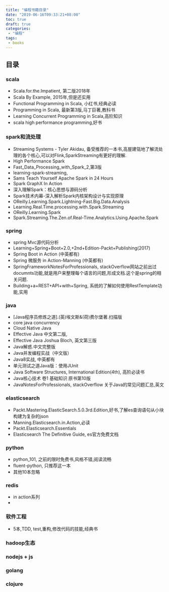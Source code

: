 ```yaml
---
title: "编程书籍目录"
date: "2019-06-16T09:33:21+08:00"
toc: true
draft: true
categories:
 - "编程"
tags:
 - books
---
```


## 目录
### scala
- Scala.for.the.Impatient, 第二版2018年
- Scala By Example, 2015年,但是还实用
- Functional Programming in Scala, 小红书,经典必读
- Programming in Scala, 最新第3版,马丁巨著,教科书
- Learning Concurrent Programming in Scala,高阶知识
- scala high performance programming,好书

### spark和流处理
- Streaming Systems - Tyler Akidau, 备受推荐的一本书,高屋建瓴地了解流处理的各个核心,可以对Flink,SparkStreaming有更好的理解.
- High Performance Spark
- Fast_Data_Processing_with_Spark_2,第3版
- learning-spark-streaming, 
- Sams Teach Yourself Apache Spark in 24 Hours
- Spark GraphX In Action
- 深入理解Spark：核心思想与源码分析
- Spark技术内幕-深入解析Spark内核架构设计与实现原理
- OReilly.Learning.Spark.Lightning-Fast.Big.Data.Analysis
- Learning.Real.Time.processing.with.Spark.Streaming
- OReilly.Learning.Spark
- Spark.Streaming.The.Zen.of.Real-Time.Analytics.Using.Apache.Spark

### spring
- spring Mvc源代码分析
- Learning+Spring+Boot+2.0,+2nd+Edition-Packt+Publishing(2017)
- Spring Boot in Action (中英都有)
- Spring 微服务 in Action-Manning (中英都有)
- SpringFrameworkNotesForProfessionals, stackOverflow网站之前出过documnts功能,就是用户来整理每个语言的问题,形成文档.这个是spring的相关问题.
- Building+a+REST+API+with+Spring, 系统的了解如何使用RestTemplate功能,实用

### java
- [Java程序员修炼之道].(英)埃文斯&(荷)费尔堡著.扫描版
- core java concurrency
- Cloud Native Java
- Effective Java 中文第二版,
- Effective Java Joshua Bloch, 英文第三版
- Java解惑.中文完整版
- Java并发编程实战（中文版）
- Java8实战, 中英都有
- 单元测试之道Java版：使用JUnit
- Java Software Structures, International Edition(4th), 高阶必读书
- Java核心技术 卷1 基础知识 原书第10版
- JavaNotesForProfessionals, stackOverflow 关于Java的常见问题汇总,英文

### elasticsearch
- Packt.Mastering.ElasticSearch.5.0.3rd.Edition,好书,了解es查询语句从小块构建为复杂的json
- Manning.Elasticsearch.in.Action,必读
- Packt.Elasticsearch.Essentials
- Elasticsearch The Definitive Guide, es官方免费文档

### python
- python_101, 之前的限时免费书,风格不错,阅读流畅 
- fluent-python, 只推荐这一本
- 其他10本忽略
### redis
- in action系列
- 
### 软件工程
- 5本,TDD, test,重构,修改代码的技能,经典书

### hadoop生态

### nodejs + js

### golang

### clojure




